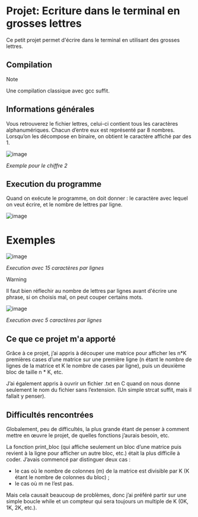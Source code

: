 # Projet: Ecriture dans le terminal en grosses lettres
Ce petit projet permet d'écrire dans le terminal en utilisant des grosses lettres. 

## Compilation
> [!NOTE]
>Une compilation classique avec gcc suffit.

## Informations générales

Vous retrouverez le fichier lettres, celui-ci contient tous les caractères alphanumériques. Chacun d’entre eux est représenté par 8 nombres. Lorsqu’on les décompose en binaire, on obtient le caractère affiché par des 1.

![image](https://github.com/user-attachments/assets/2ea175cd-be27-455e-abf5-b5320c2d575f)

*Exemple pour le chiffre 2*

## Execution du programme

Quand on exécute le programme, on doit donner : le caractère avec lequel on veut écrire, et le nombre de lettres par ligne.

![image](https://github.com/user-attachments/assets/b8648905-cc7d-4e93-8340-f595352fef33)

# Exemples

![image](https://github.com/user-attachments/assets/781b2fc3-2a31-40c4-b3ce-1592bfcc3bca)

*Execution avec 15 caractères par lignes*



> [!WARNING]
>Il faut bien réflechir au nombre de lettres par lignes avant d'écrire une phrase, si on choisis mal, on peut couper certains mots.

![image](https://github.com/user-attachments/assets/7f5f0cc7-6cf3-4fad-9300-64d34834ed83)

*Execution avec 5 caractères par lignes*

## Ce que ce projet m'a apporté

Grâce à ce projet, j’ai appris à découper une matrice pour afficher les n*K premières cases d’une matrice sur une première ligne (n étant le nombre de lignes de la matrice et K le nombre de cases par ligne), puis un deuxième bloc de taille n * K, etc.

J’ai également appris à ouvrir un fichier .txt en C quand on nous donne seulement le nom du fichier sans l’extension. (Un simple strcat suffit, mais il fallait y penser).

## Difficultés rencontrées

Globalement, peu de difficultés, la plus grande étant de penser à comment mettre en œuvre le projet, de quelles fonctions j’aurais besoin, etc.

La fonction print_bloc (qui affiche seulement un bloc d’une matrice puis revient à la ligne pour afficher un autre bloc, etc.) était la plus difficile à coder. J’avais commencé par distinguer deux cas :

- le cas où le nombre de colonnes (m) de la matrice est divisible par K (K étant le nombre de colonnes du bloc) ;
- le cas où m ne l’est pas.


Mais cela causait beaucoup de problèmes, donc j’ai préféré partir sur une simple boucle while et un compteur qui sera toujours un multiple de K (0K, 1K, 2K, etc.).
